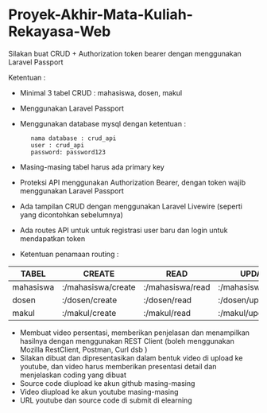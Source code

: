 # Proyek-Akhir-Mata-Kuliah-Rekayasa-Web
Silakan buat CRUD + Authorization token bearer dengan menggunakan Laravel Passport

Ketentuan :

- Minimal 3 tabel CRUD : mahasiswa, dosen, makul
- Menggunakan Laravel Passport
- Menggunakan database mysql dengan ketentuan :

         nama database : crud_api
         user : crud_api
         password: password123

- Masing-masing tabel harus ada primary key
- Proteksi API menggunakan Authorization Bearer, dengan token wajib menggunakan Laravel Passport
- Ada tampilan CRUD dengan menggunakan Laravel Livewire (seperti yang dicontohkan sebelumnya)
- Ada routes API untuk untuk registrasi user baru dan login untuk mendapatkan token
- Ketentuan penamaan routing :

|  TABEL |  CREATE | READ  | UPDATE  |  DELETE |
|-----------|--------------------|------------------|--------------------|--------------------|
| mahasiswa | :/mahasiswa/create | :/mahasiswa/read | :/mahasiswa/update | :/mahasiswa/delete |
| dosen     | :/dosen/create     | :/dosen/read     | :/dosen/update     | :/dosen/delete     |
| makul     | :/makul/create     | :/makul/read     | :/makul/update     | :/makul/delete     |

- Membuat video persentasi, memberikan penjelasan dan menampilkan hasilnya dengan menggunakan REST Client (boleh menggunakan Mozilla RestClient, Postman, Curl dsb )
- Silakan dibuat dan dipresentasikan dalam bentuk video di upload ke youtube, dan video harus memberikan presentasi detail dan menjelaskan coding yang dibuat
- Source code diupload ke akun github masing-masing
- Video diupload ke akun youtube masing-masing
- URL youtube dan source code di submit di elearning